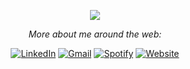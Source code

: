 
 
<p align="center">
  <img src="https://readme-typing-svg.herokuapp.com/?color=016EEA&width=300&vCenter=true&lines=Hi+<𝚍𝚎𝚟𝚎𝚕𝚘𝚙𝚎𝚛𝚜/>!;I'm+Tan;I+write+code..+sometimes;" />
</p>

<p align="center">
  <i >More about me around the web:</i><br>
</p>

<p align="center">  
  <a href="https://www.linkedin.com/in/tan-ht/" target="_blank"><img src="https://img.shields.io/badge/LinkedIn-%230077B5.svg?&style=flat-square&logo=linkedin&logoColor=white" alt="LinkedIn"></a>
  <a href="mailto:tanht282@gmail.com" target="_blank"><img src="https://img.shields.io/badge/Gmail-%23E4405F.svg?&style=flat-square&logo=gmail&logoColor=white" alt="Gmail"></a>
  <a href="https://open.spotify.com/user/31z2k5tc6mt7ja7k3wurd3t4tbem" target="_blank"><img src="https://img.shields.io/badge/Spotify-%231ED760.svg?&style=flat-square&logo=spotify&logoColor=white" alt="Spotify"></a>
  <a href="https://jushg.github.io/" target="_blank"><img src="https://img.shields.io/badge/My_Website-%230A0A0A.svg?&style=flat-square&logo=DEV.to&logoColor=white" alt="Website"></a>
</p>

